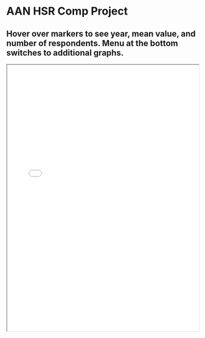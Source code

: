# AAN HSR Comp Project

## Hover over markers to see year, mean value, and number of respondents. Menu at the bottom switches to additional graphs.

<iframe src="interactive_graph-6.html" width="100%" height="700"></iframe>
